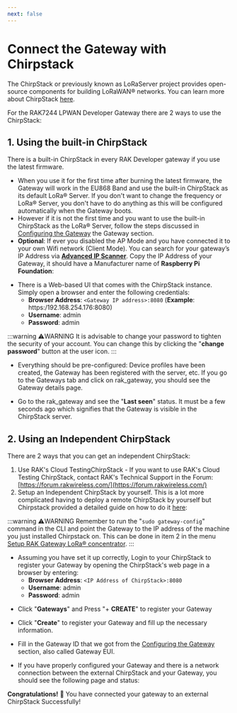 ```yaml
---
next: false
---
```


# Connect the Gateway with Chirpstack

The ChirpStack or previously known as LoRaServer project provides open-source components for building LoRaWAN® networks. You can learn more about ChirpStack [here](https://www.chirpstack.io/).

For the RAK7244 LPWAN Developer Gateway there are 2 ways to use the ChirpStack:

## 1. Using the built-in ChirpStack
There is a built-in ChirpStack in every RAK Developer gateway if you use the latest firmware.

* When you use it for the first time after burning the latest firmware, the Gateway will work in the EU868 Band and use the built-in ChirpStack as its default LoRa® Server. If you don't want to change the frequency or LoRa® Server, you don't have to do anything as this will be configured automatically when the Gateway boots.
* However if it is not the first time and you want to use the built-in ChirpStack as the LoRa® Server, follow the steps discussed in [Configuring the Gateway](/wisgate/rak7244/quickstart/configuring-the-gateway.html) the Gateway section.
* **Optional**: If ever you disabled the AP Mode and you have connected it to your own Wifi network (Client Mode). You can search for your gateway’s IP Address via [**Advanced IP Scanner**](https://www.advanced-ip-scanner.com/). Copy the IP Address of your Gateway, it should have a Manufacturer name of **Raspberry Pi Foundation**:

<rk-img
  src="/assets/images/wisgate/rak7244/quickstart/8.connecting to chirpstack/advanced-ip-scanner.png"
  width="100%"
  figure-number="1"
  caption="IP address of your RAK7244 using IP Scanner"
/>

* There is a Web-based UI that comes with the ChirpStack instance. Simply open a browser and enter the following credentials:
    * **Browser Address**: `<Gateway IP address>:8080` (**Example**: https:/192.168.254.176:8080)
    * **Username**: admin
    * **Password**: admin

:::warning ⚠️WARNING
 It is advisable to change your password to tighten the security of your account. You can change this by clicking the "**change password**" button at the user icon.
:::

<rk-img
  src="/assets/images/wisgate/rak7244/quickstart/8.connecting to chirpstack/chirpstack-ui.png"
  width="100%"
  figure-number="2"
  caption="ChirpStack Web-based UI"
/>

* Everything should be pre-configured: Device profiles have been created, the Gateway has been registered with the server, etc. If you go to the Gateways tab and click on rak_gateway, you should see the Gateway details page.

<rk-img
  src="/assets/images/wisgate/rak7244/quickstart/8.connecting to chirpstack/gateways-in-chirpstack.png"
  width="100%"
  figure-number="3"
  caption="Available Gateways in Chirpstack"
/>

* Go to the rak_gateway and see the "**Last seen**" status. It must be a few seconds ago which signifies that the Gateway is visible in the ChirpStack server.

<rk-img
  src="/assets/images/wisgate/rak7244/quickstart/8.connecting to chirpstack/chirpstack-last-seen.png"
  width="100%"
  figure-number="4"
  caption="Last Seen Status"
/>

## 2. Using an Independent ChirpStack
There are 2 ways that you can get an independent ChirpStack:

1. Use RAK's Cloud TestingChirpStack - If you want to use RAK's Cloud Testing ChirpStack, contact RAK's Technical Support in the Forum: [https://forum.rakwireless.com/](https://forum.rakwireless.com/)
2. Setup an Independent ChirpStack by yourself.
This is a lot more complicated having to deploy a remote ChirpStack by yourself but Chirpstack provided a detailed guide on how to do it [here](https://www.chirpstack.io/guides/debian-ubuntu/):

<rk-img
  src="/assets/images/wisgate/rak7244/quickstart/8.connecting to chirpstack/chirpstack-guide-ubuntu.png"
  width="100%"
  figure-number="5"
  caption="Chirpstack Getting Started Guide on Ubuntu"
/>

:::warning ⚠️WARNING
 Remember to run the "`sudo gateway-config`" command in the CLI and point the Gateway to the IP address of the machine you just installed Chirpstack on. This can be done in item 2 in the menu [Setup RAK Gateway LoRa® concentrator](configuring-the-gateway.html#setup-rak-gateway-lora®-concentrator).
:::

* Assuming you have set it up correctly, Login to your ChirpStack to register your Gateway by opening the ChirpStack's web page in a browser by entering:
    * **Browser Address**: `<IP Address of ChirpStack>:8080`
    * **Username**: admin
    * **Password**: admin

<rk-img
  src="/assets/images/wisgate/rak7244/quickstart/8.connecting to chirpstack/chirpstack-login.png"
  width="100%"
  figure-number="6"
  caption="ChirpStack Login Page"
/>

* Click "**Gateways**" and Press "+ **CREATE**" to register your Gateway

<rk-img
  src="/assets/images/wisgate/rak7244/quickstart/8.connecting to chirpstack/chirpstack-reg-gateway.png"
  width="100%"
  figure-number="7"
  caption="ChirpStack Registered Gateways"
/>

* Click "**Create**" to register your Gateway and fill up the necessary information.

<rk-img
  src="/assets/images/wisgate/rak7244/quickstart/8.connecting to chirpstack/reg-own-gateway.png"
  width="100%"
  figure-number="8"
  caption="Registering your own Gateway"
/>

* Fill in the Gateway ID that we got from the [Configuring the Gateway](configuring-the-gateway.md) section, also called Gateway EUI.

* If you have properly configured your Gateway and there is a network connection between the external ChirpStack and your Gateway, you should see the following page and status:

<rk-img
  src="/assets/images/wisgate/rak7244/quickstart/8.connecting to chirpstack/chirsptack-successful-register.png"
  width="100%"
  figure-number="9"
  caption="Successfully Registered the Gateway"
/>

**Congratulations!** :tada: You have connected your gateway to an external ChirpStack Successfully!
